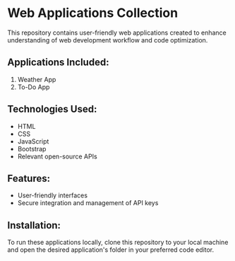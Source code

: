 # Web Applications Collection
This repository contains user-friendly web applications created to enhance understanding of web development workflow and code optimization.

## Applications Included:
1. Weather App
2. To-Do App

## Technologies Used:
- HTML
- CSS
- JavaScript
- Bootstrap
- Relevant open-source APIs

## Features:
- User-friendly interfaces
- Secure integration and management of API keys

## Installation:
To run these applications locally, clone this repository to your local machine and open the desired application's folder in your preferred code editor.
